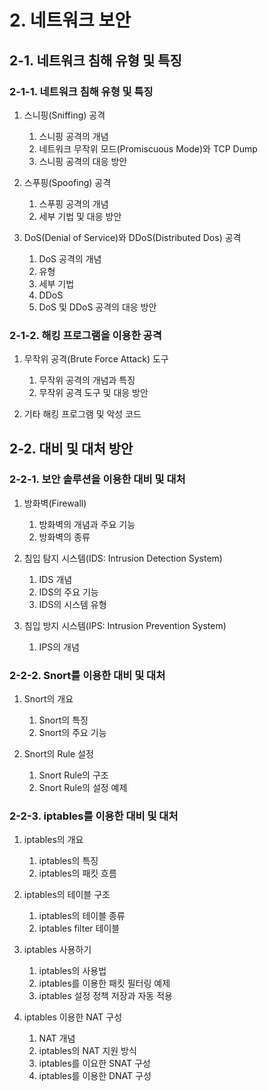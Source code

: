 # 2. 네트워크 보안

## 2-1. 네트워크 침해 유형 및 특징

### 2-1-1. 네트워크 침해 유형 및 특징

1. 스니핑(Sniffing) 공격
   1. 스니핑 공격의 개념
   2. 네트워크 무작위 모드(Promiscuous Mode)와 TCP Dump
   3. 스니핑 공격의 대응 방안

2. 스푸핑(Spoofing) 공격
   1. 스푸핑 공격의 개념
   2. 세부 기법 및 대응 방안

3. DoS(Denial of Service)와 DDoS(Distributed Dos) 공격
   1. DoS 공격의 개념
   2. 유형
   3. 세부 기법
   4. DDoS
   5. DoS 및 DDoS 공격의 대응 방안

### 2-1-2. 해킹 프로그램을 이용한 공격

1. 무작위 공격(Brute Force Attack) 도구
   1. 무작위 공격의 개념과 특징
   2. 무작위 공격 도구 및 대응 방안

2. 기타 해킹 프로그램 및 악성 코드

## 2-2. 대비 및 대처 방안

### 2-2-1. 보안 솔루션을 이용한 대비 및 대처

1. 방화벽(Firewall)
   1. 방화벽의 개념과 주요 기능
   2. 방화벽의 종류

2. 침입 탐지 시스템(IDS: Intrusion Detection System)
   1. IDS 개념
   2. IDS의 주요 기능
   3. IDS의 시스템 유형

3. 침입 방지 시스템(IPS: Intrusion Prevention System)
   1. IPS의 개념

### 2-2-2. Snort를 이용한 대비 및 대처

1. Snort의 개요
   1. Snort의 특징
   2. Snort의 주요 기능

2. Snort의 Rule 설정
   1. Snort Rule의 구조
   2. Snort Rule의 설정 예제

### 2-2-3. iptables를 이용한 대비 및 대처

1. iptables의 개요
   1. iptables의 특징
   2. iptables의 패킷 흐름

2. iptables의 테이블 구조
   1. iptables의 테이블 종류
   2. iptables filter 테이블

3. iptables 사용하기
   1. iptables의 사용법
   2. iptables를 이용한 패킷 필터링 예제
   3. iptables 설정 정책 저장과 자동 적용

4. iptables 이용한 NAT 구성
   1. NAT 개념
   2. iptables의 NAT 지원 방식
   3. iptables를 이요한 SNAT 구성
   4. iptables를 이용한 DNAT 구성
